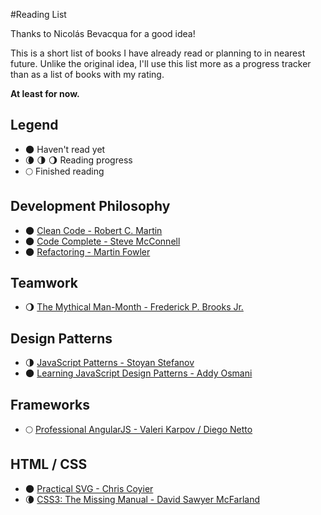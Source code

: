 #Reading List

Thanks to Nicolás Bevacqua for a good idea!

This is a short list of books I have already read or planning to in nearest future.
Unlike the original idea, I'll use this list more as a progress tracker than as a list
of books with my rating.

**At least for now.**

## Legend

- 🌑 Haven't read yet
- 🌘 🌗 🌖 Reading progress
- 🌕 Finished reading

## Development Philosophy

- 🌑 [Clean Code - Robert C. Martin](http://a.co/7TeK7om)
- 🌑 [Code Complete - Steve McConnell](http://a.co/5Jd6MrI)
- 🌑 [Refactoring - Martin Fowler](http://a.co/hUTUeMp)

## Teamwork

- 🌖 [The Mythical Man-Month - Frederick P. Brooks Jr.](http://a.co/6co0SEB)

## Design Patterns

- 🌗 [JavaScript Patterns - Stoyan Stefanov](http://a.co/3fItddm)
- 🌑 [Learning JavaScript Design Patterns - Addy Osmani](http://a.co/1qAWsCh)

## Frameworks

- 🌕 [Professional AngularJS  - Valeri Karpov / Diego Netto](http://a.co/0sj2JYC)

## HTML / CSS

- 🌑 [Practical SVG  - Chris Coyier](https://abookapart.com/products/practical-svg)
- 🌘 [CSS3: The Missing Manual  - David Sawyer McFarland ](https://amzn.com/1449325947)
